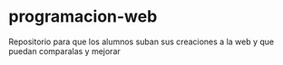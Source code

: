 # programacion-web
Repositorio para que los alumnos suban sus creaciones a la web y que puedan comparalas y mejorar
